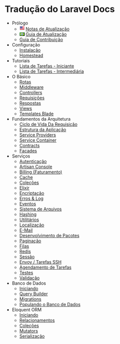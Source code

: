 # Tradução do Laravel Docs

- Prólogo
    - ![](assets/usa.png) [Notas de Atualização](/releases.md) 
    - ![](assets/br.png) [Guia de Atualização](pt_BR/upgrade.md)
    - [Guia de Contribuição](/docs/{{version}}/contributions)
- Configuração
    - [Instalação](/docs/{{version}}/installation)
    - [Homestead](/docs/{{version}}/homestead)
- Tutoriais
    - [Lista de Tarefas - Iniciante](/docs/{{version}}/quickstart)
    - [Lista de Tarefas - Intermediária](/docs/{{version}}/quickstart-intermediate)
- O Básico
    - [Rotas](/docs/{{version}}/routing)
    - [Middleware](/docs/{{version}}/middleware)
    - [Controllers](/docs/{{version}}/controllers)
    - [Requisições](/docs/{{version}}/requests)
    - [Respostas](/docs/{{version}}/responses)
    - [Views](/docs/{{version}}/views)
    - [Templates Blade](/docs/{{version}}/blade)
- Fundamentos da Arquitetura
    - [Ciclo de Vida Da Requisição](/docs/{{version}}/lifecycle)
    - [Estrutura da Aplicação](/docs/{{version}}/structure)
    - [Service Providers](/docs/{{version}}/providers)
    - [Service Container](/docs/{{version}}/container)
    - [Contracts](/docs/{{version}}/contracts)
    - [Facades](/docs/{{version}}/facades)
- Serviços
    - [Autenticação](/docs/{{version}}/authentication)
    - [Artisan Console](pt_x'BR/artisan.md)
    - [Billing (Faturamento)](/docs/{{version}}/billing)
    - [Cache](/docs/{{version}}/cache)
    - [Coleções](/docs/{{version}}/collections)
    - [Elixir](/docs/{{version}}/elixir)
    - [Encriptação](/docs/{{version}}/encryption)
    - [Erros & Log](/docs/{{version}}/errors)
    - [Eventos](/docs/{{version}}/events)
    - [Sistema de Arquivos](/docs/{{version}}/filesystem)
    - [Hashing](/docs/{{version}}/hashing)
    - [Utilitários](/docs/{{version}}/helpers)
    - [Localização](/docs/{{version}}/localization)
    - [E-Mail](/docs/{{version}}/mail)
    - [Desenvolvimento de Pacotes](/docs/{{version}}/packages)
    - [Paginação](/docs/{{version}}/pagination)
    - [Filas](/docs/{{version}}/queues)
    - [Redis](/docs/{{version}}/redis)
    - [Sessão](/docs/{{version}}/session)
    - [Envoy / Tarefas SSH](/docs/{{version}}/envoy)
    - [Agendamento de Tarefas](/docs/{{version}}/scheduling)
    - [Testes](/docs/{{version}}/testing)
    - [Validação](/docs/{{version}}/validation)
- Banco de Dados
    - [Iniciando](/docs/{{version}}/database)
    - [Query Builder](/docs/{{version}}/queries)
    - [Migrations](/docs/{{version}}/migrations)
    - [Populando o Banco de Dados](/docs/{{version}}/seeding)
- Eloquent ORM
    - [Iniciando](/docs/{{version}}/eloquent)
    - [Relacionamentos](/docs/{{version}}/eloquent-relationships)
    - [Coleções](/docs/{{version}}/eloquent-collections)
    - [Mutators](/docs/{{version}}/eloquent-mutators)
    - [Serialização](/docs/{{version}}/eloquent-serialization)
